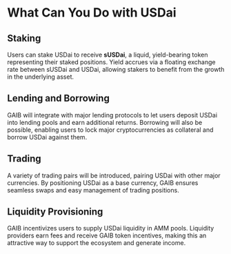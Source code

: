 # What Can You Do with USDai

## **Staking**

Users can stake USDai to receive **sUSDai**, a liquid, yield-bearing token representing their staked positions. Yield accrues via a floating exchange rate between sUSDai and USDai, allowing stakers to benefit from the growth in the underlying asset.

## **Lending and Borrowing**

GAIB will integrate with major lending protocols to let users deposit USDai into lending pools and earn additional returns. Borrowing will also be possible, enabling users to lock major cryptocurrencies as collateral and borrow USDai against them.

## **Trading**

A variety of trading pairs will be introduced, pairing USDai with other major currencies. By positioning USDai as a base currency, GAIB ensures seamless swaps and easy management of trading positions.

## **Liquidity Provisioning**

GAIB incentivizes users to supply USDai liquidity in AMM pools. Liquidity providers earn fees and receive GAIB token incentives, making this an attractive way to support the ecosystem and generate income.
